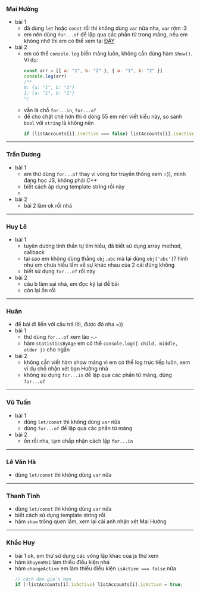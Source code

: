 ### Mai Hường
- bài 1
    - đã dùng `let` hoặc `const` rồi thì không dùng `var` nữa nha, `var` rởm :3
    - em nên dùng `for...of` để lặp qua các phần tử trong mảng, nếu em không nhớ thì em có thể xem tại [ĐÂY](https://stackoverflow.com/questions/29285897/what-is-the-difference-between-for-in-and-for-of-statements-in-jav#:~:text=Difference%20for..in%20and%20for,values%20of%20an%20iterable%20object.)
- bài 2
    - em có thể `console.log` biến mảng luôn, không cần dùng hàm `Show()`. Ví dụ:
        ```js
        const arr = [{ a: "1", b: "2" }, { a: "1", b: "2" }]
        console.log(arr)
        /**
        0: {a: "1", b: "2"}
        1: {a: "1", b: "2"}
        */
        ```
    - vẫn là chỗ `for...in`, `for...of`
    - để cho chặt chẽ hơn thì ở dòng 55 em nên viết kiểu này, so sánh `bool` với `string` là không nên
        ```js
        if (listAccounts[i].isActive === false) listAccounts[i].isActive = true;
        ```
    

---

### Trần Dương
- bài 1
    - em thử dùng `for...of` thay vì vòng for truyền thống xem =)), mình đang học JS, không phải C++
    - biết cách áp dụng template string rồi này
    - 
- bài 2
    - bài 2 làm ok rồi nhá

---

### Huy Lê
- bài 1
    - tuyên dương tinh thần tự tìm hiểu, đã biết sử dụng array method, callback
    - tại sao em không dùng thẳng `obj.abc` mà lại dùng `obj['abc']`? hình như em chưa hiểu lắm về sự khác nhau của 2 cái đúng không
    - biết sử dụng `for...of` rồi này
- bài 2
    - câu b làm sai nhá, em đọc kỹ lại đề bài
    - còn lại ổn rồi

---

### Huân
- đề bài đi liền với câu trả lời, được đó nha =))
- bài 1
    - thử dùng `for...of` xem lào -.-
    - hàm `statisticsByAge` em có thể `console.log({ child, middle, older })` cho ngắn
- bài 2
    - không cần viết hàm show mảng vì em có thể log trực tiếp luôn, xem ví dụ chỗ nhận xét bạn Hường nhá
    - không sủ dụng `for...in` để lặp qua các phần tử mảng, dùng `for...of`

---

### Vũ Tuấn
- bài 1
    - dùng `let/const` thì không dùng `var` nữa
    - dùng `for...of` để lặp qua các phần tử mảng
- bài 2
    - ổn rồi nha, tạm chấp nhận cách lặp `for...in`

---

### Lê Văn Hà
- dùng `let/const` thì không dùng `var` nữa

---

### Thanh Tình
- dùng `let/const` thì không dùng `var` nữa
- biết cách sử dụng template string rồi
- hàm `show` trông quen lắm, xem lại cái anh nhận xét Mai Hường

---

### Khắc Huy
- bài 1 ok, em thử sử dụng các vòng lặp khác của js thử xem
- hàm `khuyenMai` làm thiếu điều kiện nhá
- hàm `changeActive` em làm thiếu điều kiện `isActive === false` nữa
    ```js
    // cách đơn giản hơn
    if (!listAccounts[i].isActive) listAccounts[i].isActive = true;
    ```